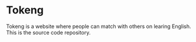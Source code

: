 # Tokeng
Tokeng is a website where people can match with others on learing English. This is the source code repository.
